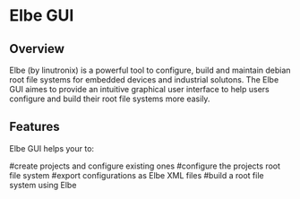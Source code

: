 Elbe GUI
=======

Overview
----------
Elbe (by linutronix) is a powerful tool to configure, build and maintain debian root file systems for embedded devices and industrial solutons. 
The Elbe GUI aimes to provide an intuitive graphical user interface to help users configure and build their root file systems more easily.


Features
----------
Elbe GUI helps your to:


#create projects and configure existing ones
#configure the projects root file system
#export configurations as Elbe XML files
#build a root file system using Elbe
